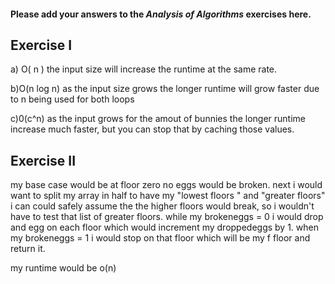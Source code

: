 #### Please add your answers to the ***Analysis of  Algorithms*** exercises here.

## Exercise I

a) O( n )
 the input size will increase the runtime at the same rate.


b)O(n log n)
 as the input size grows the longer runtime will grow faster due to n being used for both loops

c)0(c^n)
as the input grows for the amout of bunnies the longer runtime increase much faster, but you can stop that by caching those values. 

## Exercise II

my base case would be at floor zero no eggs would be broken.
next i would want to split my array in half to have my "lowest floors " and "greater floors"
i can  could safely assume the the higher floors would break, so i wouldn't have to test that list of greater floors.
while my brokeneggs = 0 i would drop and egg on each floor which would increment my droppedeggs by 1.
when my brokeneggs = 1 i would stop on that floor which will be my f floor  and return it.

my runtime would be o(n)

